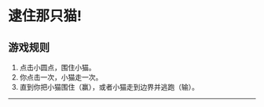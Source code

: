 # 逮住那只猫!

## 游戏规则

1. 点击小圆点，围住小猫。
2. 你点击一次，小猫走一次。
3. 直到你把小猫围住（赢），或者小猫走到边界并逃跑（输）。

---

<div align="center">
  <div id="catch-the-cat"></div>
</div>

<script src="//cdn.jsdelivr.net/gh/lewky/lewky.github.io@master/js/catch-the-cat/phaser.min.js"></script>
<script src="//cdn.jsdelivr.net/gh/lewky/lewky.github.io@master/js/catch-the-cat/catch-the-cat.js"></script>
<script defer="defer" src="//cdn.jsdelivr.net/gh/lewky/lewky.github.io@master/js/catch-the-cat/game.js"></script>
